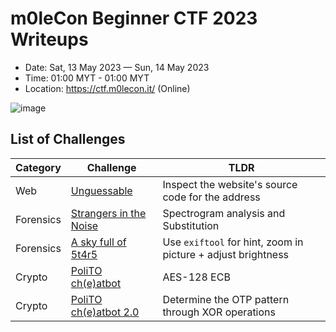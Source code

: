 # m0leCon Beginner CTF 2023 Writeups
- Date: Sat, 13 May 2023 — Sun, 14 May 2023
- Time: 01:00 MYT - 01:00 MYT
- Location: https://ctf.m0lecon.it/ (Online)
  
![image](https://github.com/user-attachments/assets/0b0f5a87-7f22-4f24-aae7-9675dfd2c7a8)

## List of Challenges

| Category                        | Challenge                                                          | TLDR                |
| ------------------------------- | ------------------------------------------------------------ | ------------------------------------------------------------| 
|    Web                        | <a href = https://github.com/ArifPeycal/m0leConCTF2023/tree/main/Unguessable> Unguessable</a> | Inspect the website's source code for the address
|    Forensics                        | <a href = https://github.com/ArifPeycal/m0leConCTF2023/tree/main/Strangers%20in%20the%20Noise> Strangers in the Noise  </a> | Spectrogram analysis and Substitution
|    Forensics           | <a href = "https://github.com/ArifPeycal/m0leConCTF2023/tree/main/A%20sky%20full%20of%205t4r5"> A sky full of 5t4r5 </a> | Use ```exiftool``` for hint, zoom in picture + adjust brightness
|    Crypto                        | <a href = https://github.com/ArifPeycal/m0leConCTF2023/tree/main/PoliTO%20ch(e)atbot> PoliTO ch(e)atbot  </a> | AES-128 ECB
|    Crypto                        | <a href = https://github.com/ArifPeycal/m0leConCTF2023/tree/main/PoliTO%20ch(e)atbot%202.0> PoliTO ch(e)atbot 2.0 </a> | Determine the OTP pattern through XOR operations


